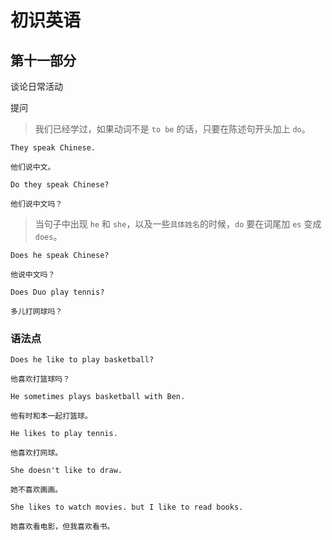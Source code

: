 # 初识英语

## 第十一部分

谈论日常活动

提问

> 我们已经学过，如果动词不是 `to be` 的话，只要在陈述句开头加上 `do`。

```text
They speak Chinese.

他们说中文。
```

```text
Do they speak Chinese?

他们说中文吗？
```

> 当句子中出现 `he` 和 `she`，以及一些`具体姓名`的时候，`do` 要在词尾加 `es` 变成 `does`。

```text
Does he speak Chinese?

他说中文吗？
```

```text
Does Duo play tennis?

多儿打网球吗？
```

### 语法点

```text
Does he like to play basketball?

他喜欢打篮球吗？
```

```text
He sometimes plays basketball with Ben.

他有时和本一起打篮球。
```

```text
He likes to play tennis.

他喜欢打网球。
```

```text
She doesn't like to draw.

她不喜欢画画。
```

```text
She likes to watch movies. but I like to read books.

她喜欢看电影，但我喜欢看书。
```
